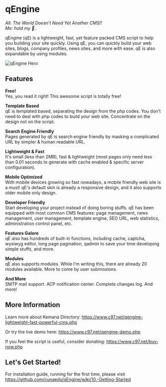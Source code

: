 # qEngine

_All: The World Doesn't Need Yet Another CMS!!\
Me: hold my :beer:.._

qEngine (qE) is a lightweight, fast, yet feature packed CMS script to help you building your site quickly. Using qE, you can quickly build your web sites, blogs, company profiles, news sites, and more with ease. qE is also expandable by using modules.

![qEngine Hero](https://www.c97.net/public/image/qe_welcome.jpg)

## Features
**Free!**\
Yes, you read it right! This awesome script is totally free!

**Template Based**\
qE is templated based, separating the design from the php codes. You don't need to deal with php codes to build your web site. Concentrate on the design not on the script.

**Search Engine Friendly**\
Pages generated by qE is search engine friendly by masking a complicated URL by simpler & human readable URL.

**Lightweight & Fast**\
It's small (less than 2MB), fast & lightweight (most pages only need less than 0.01 seconds to generate with cache enabled & specific server configuration).

**Mobile Optimized**\
With mobile devices growing so fast nowadays, a mobile friendly web site is a must! qE's default skin is already a responsive design, and it also supports older mobile only design.

**Developer Friendly**\
Start developing your project instead of doing boring stuffs. qE has been equipped with most common CMS features: page management, news management, user management, template engine, SEO URL, web statistics, administration control panel, etc.

**Features Galore**\
qE also has hundreds of built-in functions, including cache, captcha, wysiwyg editor, long page pagination, qadmin to save your time developing simple stuffs, and more.

**Modules**\
qE also supports modules. While I'm writing this, there are already 20 modules available. More to come by user submissions.

**And More**\
SMTP mail support. ACP notification center. Complete changes log. And more!

## More Information

Learn more about Kemana Directory: https://www.c97.net/qengine-lightweight-fast-powerful-cms.php

Or try the live demo here: https://www.c97.net/qengine-demo.php

If you feel the script is useful, consider donating: https://www.c97.net/buy-now.php

## Let's Get Started!

For installation guide, running for the first time, please visit https://github.com/cunaedy/qEngine/wiki/10.-Getting-Started
